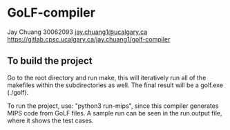 # GoLF-compiler

Jay Chuang
30062093
jay.chuang1@ucalgary.ca
https://gitlab.cpsc.ucalgary.ca/jay.chuang1/golf-compiler

## To build the project

Go to the root directory and run make, this will iteratively run all of the makefiles within the subdirectories as well. The final result will be a golf.exe (./golf).

To run the project, use: "python3 run-mips", since this compiler generates MIPS code from GoLF files. A sample run can be seen in the run.output file, where it shows the test cases.
